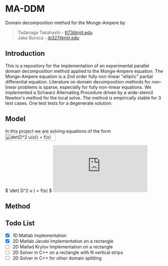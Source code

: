 # MA-DDM
Domain decomposition method for the Monge-Ampere by <br />
> Tadanaga Takahashi - tt73@njit.edu <br />
> Jake Bursca - jb327@njit.edu <br />

## Introduction
This is a repository for the implementation of an experimental parallel domain decomposition method applied to the Monge-Ampere equation. The Monge-Ampere equation is a 2nd order fully non-linear "elliptic" partial differential equation. Literature on domain decomposition methods for non-linear problems is sparse, especially for fully non-linear equations. We implemented a Schwarz Alternating Procedure driven by a wide-stencil Newton's method for the local solve. The method is empirically stable for 3 test cases. One test tests for a degenerate solution. 

## Model 
In this project we are solving equations of the form <br />
<img src="http://www.sciweavers.org/tex2img.php?eq=det%28D%5E2%20u%28x%29%29%20%20%3D%20f%28x%29&bc=Black&fc=White&im=jpg&fs=12&ff=arev&edit=0" align="center" border="0" alt="det(D^2 u(x))  = f(x)" width="160" height="22" />
<br />

$ \det( D^2 u ) = f(x) $
![equation](http://www.sciweavers.org/tex2img.php?eq=1%2Bsin%28mc%5E2%29&bc=White&fc=Black&im=jpg&fs=12&ff=arev&edit=)

## Method 


## Todo List 
- [x] 1D Matlab Implementation 
- [x] 2D Matlab Jacobi Implementation on a rectangle
- [ ] 2D Matlad Krylov Implementation on a rectangle  
- [ ] 2D Solver in C++ on a rectangle with N vertical strips 
- [ ] 2D Solver in C++ for other domain splitting 

